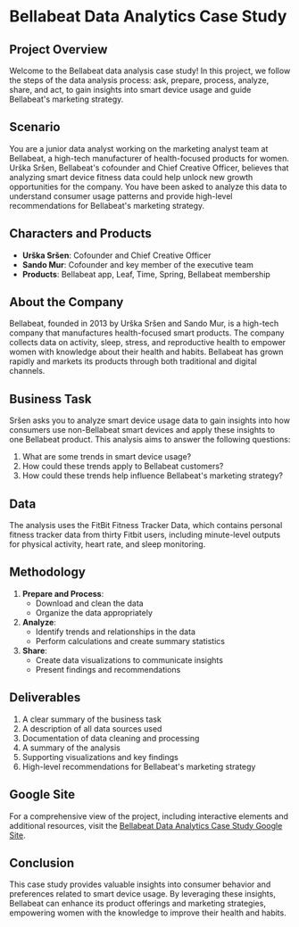 # Bellabeat Data Analytics Case Study

## Project Overview
Welcome to the Bellabeat data analysis case study! In this project, we follow the steps of the data analysis process: ask, prepare, process, analyze, share, and act, to gain insights into smart device usage and guide Bellabeat's marketing strategy.

## Scenario
You are a junior data analyst working on the marketing analyst team at Bellabeat, a high-tech manufacturer of health-focused products for women. Urška Sršen, Bellabeat's cofounder and Chief Creative Officer, believes that analyzing smart device fitness data could help unlock new growth opportunities for the company. You have been asked to analyze this data to understand consumer usage patterns and provide high-level recommendations for Bellabeat's marketing strategy.

## Characters and Products
- **Urška Sršen**: Cofounder and Chief Creative Officer
- **Sando Mur**: Cofounder and key member of the executive team
- **Products**: Bellabeat app, Leaf, Time, Spring, Bellabeat membership

## About the Company
Bellabeat, founded in 2013 by Urška Sršen and Sando Mur, is a high-tech company that manufactures health-focused smart products. The company collects data on activity, sleep, stress, and reproductive health to empower women with knowledge about their health and habits. Bellabeat has grown rapidly and markets its products through both traditional and digital channels.

## Business Task
Sršen asks you to analyze smart device usage data to gain insights into how consumers use non-Bellabeat smart devices and apply these insights to one Bellabeat product. This analysis aims to answer the following questions:
1. What are some trends in smart device usage?
2. How could these trends apply to Bellabeat customers?
3. How could these trends help influence Bellabeat's marketing strategy?

## Data
The analysis uses the FitBit Fitness Tracker Data, which contains personal fitness tracker data from thirty Fitbit users, including minute-level outputs for physical activity, heart rate, and sleep monitoring.

## Methodology
1. **Prepare and Process**:
   - Download and clean the data
   - Organize the data appropriately
2. **Analyze**:
   - Identify trends and relationships in the data
   - Perform calculations and create summary statistics
3. **Share**:
   - Create data visualizations to communicate insights
   - Present findings and recommendations

## Deliverables
1. A clear summary of the business task
2. A description of all data sources used
3. Documentation of data cleaning and processing
4. A summary of the analysis
5. Supporting visualizations and key findings
6. High-level recommendations for Bellabeat's marketing strategy

## Google Site
For a comprehensive view of the project, including interactive elements and additional resources, visit the [Bellabeat Data Analytics Case Study Google Site](INSERT_YOUR_GOOGLE_SITE_URL_HERE).

## Conclusion
This case study provides valuable insights into consumer behavior and preferences related to smart device usage. By leveraging these insights, Bellabeat can enhance its product offerings and marketing strategies, empowering women with the knowledge to improve their health and habits.
